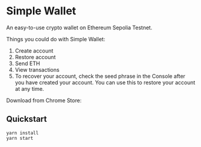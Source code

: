 # Simple Wallet

An easy-to-use crypto wallet on Ethereum Sepolia Testnet.

Things you could do with Simple Wallet:
1. Create account
2. Restore account
3. Send ETH
4. View transactions
5. To recover your account, check the seed phrase in the Console after you have created your account. You can use this to restore your account at any time.
   
Download from Chrome Store: 



## Quickstart

```
yarn install
yarn start
```
